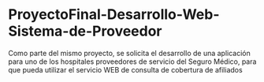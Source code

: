 # ProyectoFinal-Desarrollo-Web-Sistema-de-Proveedor
Como parte del mismo proyecto, se solicita el desarrollo de una aplicación para uno de los hospitales proveedores de servicio del Seguro Médico, para que pueda utilizar el servicio WEB de consulta de cobertura de afiliados

